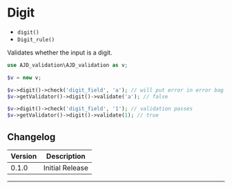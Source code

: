 # Digit

- `digit()`
- `Digit_rule()`

Validates whether the input is a digit.

```php
use AJD_validation\AJD_validation as v;

$v = new v;

$v->digit()->check('digit_field', 'a'); // will put error in error bag
$v->getValidator()->digit()->validate('a'); // false

$v->digit()->check('digit_field', '1'); // validation passes
$v->getValidator()->digit()->validate(1); // true

```

## Changelog

Version | Description
--------|-------------
  0.1.0 | Initial Release

***
